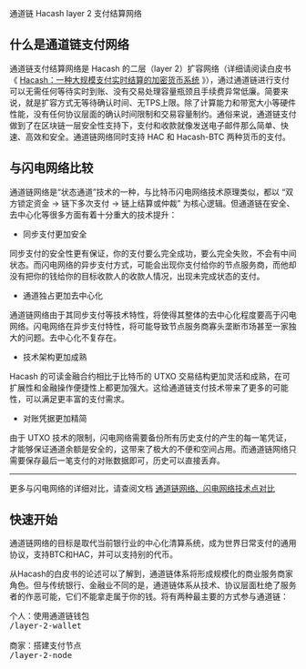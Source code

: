 通道链
Hacash layer 2 支付结算网络


## 什么是通道链支付网络

通道链支付结算网络是 Hacash 的二层（layer 2）扩容网络（详细请阅读白皮书《
 [Hacash：一种大规模支付实时结算的加密货币系统]([:=lang.links.wp:]) 》），通过通道链进行支付可以无需任何等待实时到账、没有交易处理容量瓶颈且手续费异常低廉。简要来说，就是扩容方式无等待确认时间、无TPS上限。除了计算能力和带宽大小等硬件性能，没有任何协议层面的确认时间限制和交易容量制约。通俗来说，通道链支付做到了在区块链一层安全性支持下，支付和收款就像发送电子邮件那么简单、快速、高效和安全。通道链网络同时支持 HAC 和 Hacash-BTC 两种货币的支付。

## 与闪电网络比较

通道链网络是“状态通道”技术的一种，与比特币闪电网络技术原理类似，都以 “双方锁定资金 -> 链下多次支付 -> 链上结算或仲裁” 为核心逻辑。但通道链在安全、去中心化等很多方面有着十分重大的技术提升：

- 同步支付更加安全

同步支付的安全性更有保证，你的支付要么完全成功，要么完全失败，不会有中间状态。而闪电网络的异步支付方式，可能会出现你支付给你的节点服务商，而他却没有把你的钱给你的目标收款人的收款人情况，出现未完成状态的支付。

- 通道独占更加去中心化

通道链网络由于其同步支付等技术特性，将使得其整体的去中心化程度要高于闪电网络。闪电网络在异步支付特性，将可能导致节点服务商寡头垄断市场甚至一家独大的问题。去中心化不复存在。

- 技术架构更加成熟

Hacash 的可读金融合约相比于比特币的 UTXO 交易结构更加灵活和成熟，在可扩展性和金融操作便捷性上都更加强大。这给通道链支付技术带来了更多的可能性，可以满足更丰富的支付需求。

- 对账凭据更加精简

由于 UTXO 技术的限制，闪电网络需要备份所有历史支付的产生的每一笔凭证，才能够保证通道余额是安全的，这带来了极大的不便和空间占用。而通道链网络只需要保存最后一笔支付的对账数据即可，历史可以直接丢弃。

---

更多与闪电网络的详细对比，请查阅文档 [通道链网络、闪电网络技术点对比](ttps://github.com/hacash/doc/blob/main/tech/channel_chain_vs_lightning_network_cn.md)</a>

## 快速开始

通道链网络的目标是取代当前银行业的中心化清算系统，成为世界日常支付的通用协议，支持BTC和HAC，并可以支持别的代币。

从Hacash的白皮书的论述可以了解到，通道链体系将形成规模化的商业服务商家角色。但与传统银行、金融业不同的是，通道链体系从技术、协议层面杜绝了服务者的作恶可能，它们不能拿走属于你的钱。将有两种最主要的方式参与通道链：

<pre class="links big">
个人：使用通道链钱包
/layer-2-wallet

商家：搭建支付节点
/layer-2-node
</pre>


